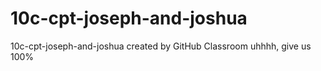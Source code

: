 # 10c-cpt-joseph-and-joshua
10c-cpt-joseph-and-joshua created by GitHub Classroom
uhhhh, give us 100%
